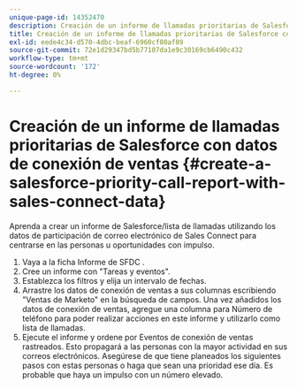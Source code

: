 ```yaml
---
unique-page-id: 14352470
description: Creación de un informe de llamadas prioritarias de Salesforce con datos de conexión de ventas - Documentos de Marketo - Documentación del producto
title: Creación de un informe de llamadas prioritarias de Salesforce con datos de conexión de ventas
exl-id: eede4c34-d570-4dbc-beaf-6960cf80af89
source-git-commit: 72e1d29347bd5b77107da1e9c30169cb6490c432
workflow-type: tm+mt
source-wordcount: '172'
ht-degree: 0%

---
```


# Creación de un informe de llamadas prioritarias de Salesforce con datos de conexión de ventas {#create-a-salesforce-priority-call-report-with-sales-connect-data}

Aprenda a crear un informe de Salesforce/lista de llamadas utilizando los datos de participación de correo electrónico de Sales Connect para centrarse en las personas u oportunidades con impulso.

1. Vaya a la ficha Informe de SFDC .
1. Cree un informe con &quot;Tareas y eventos&quot;.
1. Establezca los filtros y elija un intervalo de fechas.
1. Arrastre los datos de conexión de ventas a sus columnas escribiendo &quot;Ventas de Marketo&quot; en la búsqueda de campos. Una vez añadidos los datos de conexión de ventas, agregue una columna para Número de teléfono para poder realizar acciones en este informe y utilizarlo como lista de llamadas.
1. Ejecute el informe y ordene por Eventos de conexión de ventas rastreados. Esto propagará a las personas con la mayor actividad en sus correos electrónicos. Asegúrese de que tiene planeados los siguientes pasos con estas personas o haga que sean una prioridad ese día. Es probable que haya un impulso con un número elevado.
